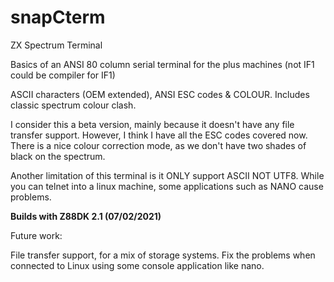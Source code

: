 # snapCterm
ZX Spectrum Terminal

Basics of an ANSI 80 column serial terminal for the plus machines (not IF1 could be compiler for IF1)

ASCII characters (OEM extended), ANSI ESC codes & COLOUR.  Includes classic spectrum colour clash.

I consider this a beta version, mainly because it doesn't have any file transfer support.  However, I think I have all the ESC codes covered now.  There is a nice colour correction mode, as we don't have two shades of black on the spectrum.

Another limitation of this terminal is it ONLY support ASCII NOT UTF8.  While you can telnet into a linux machine, some applications such as NANO cause problems.

**Builds with Z88DK 2.1 (07/02/2021)**

Future work:

File transfer support, for a mix of storage systems.
Fix the problems when connected to Linux using some console application like nano.
